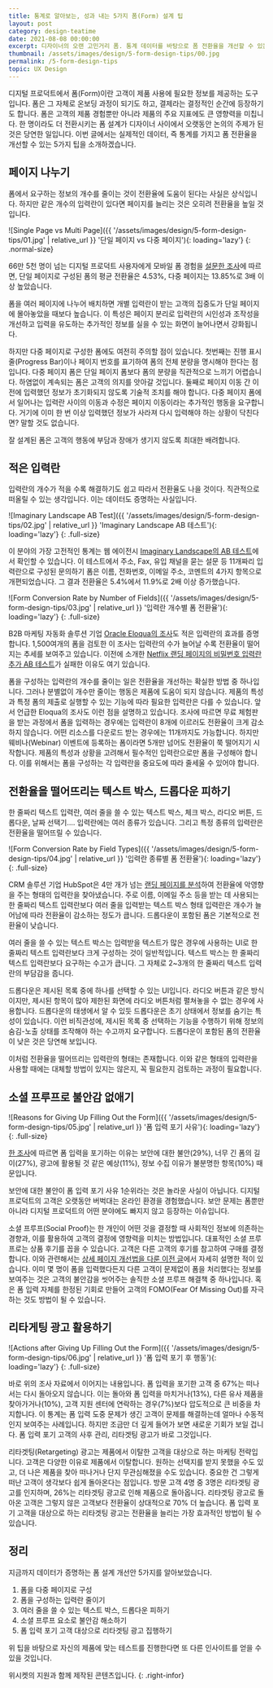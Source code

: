 ```yaml
---
title: 통계로 알아보는, 성과 내는 5가지 폼(Form) 설계 팁
layout: post
category: design-teatime
date: 2021-08-08 00:00:00
excerpt: 디자이너의 오랜 고민거리 폼. 통계 데이터를 바탕으로 폼 전환율을 개선할 수 있는 5가지 팁을 준비했습니다.
thumbnail: /assets/images/design/5-form-design-tips/00.jpg
permalink: /5-form-design-tips
topic: UX Design
---
```


디지털 프로덕트에서 폼(Form)이란 고객이 제품 사용에 필요한 정보를 제공하는 도구입니다. 폼은 그 자체로 온보딩 과정이 되기도 하고, 결제라는 결정적인 순간에 등장하기도 합니다. 폼은 고객의 제품 경험뿐만 아니라 제품의 주요 지표에도 큰 영향력을 미칩니다. 한 명이라도 더 전환시키는 폼 설계가 디자이너 사이에서 오랫동안 논의의 주제가 된 것은 당연한 일입니다. 이번 글에서는 실제적인 데이터, 즉 통계를 가지고 폼 전환율을 개선할 수 있는 5가지 팁을 소개하겠습니다.

## 페이지 나누기

폼에서 요구하는 정보의 개수를 줄이는 것이 전환율에 도움이 된다는 사실은 상식입니다. 하지만 같은 개수의 입력란이 있다면 페이지를 늘리는 것은 오히려 전환율을 높일 것입니다.

![Single Page vs Multi Page]({{ '/assets/images/design/5-form-design-tips/01.jpg' | relative_url }} '단일 페이지 vs 다중 페이지'){: loading='lazy'}
{: .normal-size}

66만 5천 명이 넘는 디지털 프로덕트 사용자에게 모바일 폼 경험을 <a title='formstack, 2015 - The Form Conversion Report' href='https://www.formstack.com/resources/report-form-conversion' target='_blank' rel='noopener'>설문한 조사</a>에 따르면, 단일 페이지로 구성된 폼의 평균 전환율은 4.53%, 다중 페이지는 13.85%로 3배 이상 높았습니다.

폼을 여러 페이지에 나누어 배치하면 개별 입력란이 받는 고객의 집중도가 단일 페이지에 몰아놓았을 때보다 높습니다. 이 특성은 페이지 분리로 입력란의 시인성과 조작성을 개선하고 입력을 유도하는 추가적인 정보를 실을 수 있는 화면이 늘어나면서 강화됩니다.

하지만 다중 페이지로 구성한 폼에도 여전히 주의할 점이 있습니다. 첫번째는 진행 표시줄(Progress Bar)이나 페이지 번호를 표기하여 폼의 전체 분량을 명시해야 한다는 점입니다. 다중 페이지 폼은 단일 페이지 폼보다 폼의 분량을 직관적으로 느끼기 어렵습니다. 하염없이 계속되는 폼은 고객의 의지를 앗아갈 것입니다. 둘째로 페이지 이동 간 이전에 입력했던 정보가 초기화되지 않도록 기술적 조치를 해야 합니다. 다중 페이지 폼에서 일어나는 입력란 사이의 이동과 수정은 페이지 이동이라는 추가적인 행동을 요구합니다. 거기에 이미 한 번 이상 입력했던 정보가 사라져 다시 입력해야 하는 상황이 닥친다면? 말할 것도 없습니다.

잘 설계된 폼은 고객의 행동에 부담과 장애가 생기지 않도록 최대한 배려합니다.

## 적은 입력란

입력란의 개수가 적을 수록 해결하기도 쉽고 따라서 전환율도 나을 것이다. 직관적으로 떠올릴 수 있는 생각입니다. 이는 데이터도 증명하는 사실입니다.

![Imaginary Landscape AB Test]({{ '/assets/images/design/5-form-design-tips/02.jpg' | relative_url }} 'Imaginary Landscape AB 테스트'){: loading='lazy'}
{: .full-size}

이 분야의 가장 고전적인 통계는 웹 에이전시 <a title='Brian Moloney(Imaginary Landscape), 2008 - Fewer fields in a contact form sharply increases conversions' href='https://www.imagescape.com/media/filer_public/06/94/0694c7f4-8914-4598-8871-b857fbc12737/form_case_study.pdf' target='_blank' rel='noopener'>Imaginary Landscape의 AB 테스트</a>에서 확인할 수 있습니다. 이 테스트에서 주소, Fax, 유입 채널을 묻는 설문 등 11개짜리 입력란으로 구성된 문의하기 폼은 이름, 전화번호, 이메일 주소, 코멘트의 4가지 항목으로 개편되었습니다. 그 결과 전환율은 5.4%에서 11.9%로 2배 이상 증가했습니다.

![Form Conversion Rate by Number of Fields]({{ '/assets/images/design/5-form-design-tips/03.jpg' | relative_url }} '입력란 개수별 폼 전환율'){: loading='lazy'}
{: .full-size}

B2B 마케팅 자동화 솔루션 기업 <a title='Egan Cheung(Eloqua), 2011 - How Many Fields Belong On Your Landing Pages? [Chart]' href='https://blogs.oracle.com/marketingcloud/post/how-many-fields-belong-on-your-landing-pages-chart' target='_blank' rel='noopener'>Oracle Eloqua의 조사</a>도 적은 입력란의 효과를 증명합니다. 1,500여개의 폼을 검토한 이 조사는 입력란의 수가 늘어날 수록 전환율이 떨어지는 추세를 보여주고 있습니다. 이전에 소개한 <a title='매거진 입맛 - 당장 활용하는 12가지 AB 테스트 사례' href='/12-ab-test-cases' target='_blank' rel='noopener'>Netflix 랜딩 페이지의 비밀번호 입력란 추가 AB 테스트</a>가 실패한 이유도 여기 있습니다.

폼을 구성하는 입력란의 개수를 줄이는 일은 전환율을 개선하는 확실한 방법 중 하나입니다. 그러나 분별없이 개수만 줄이는 행동은 제품에 도움이 되지 않습니다. 제품의 특성과 특정 폼의 제출로 실행할 수 있는 기능에 따라 필요한 입력란은 다를 수 있습니다. 앞서 언급한 Eloqua의 조사도 이런 점을 설명하고 있습니다. 조사에 따르면 무료 체험판을 받는 과정에서 폼을 입력하는 경우에는 입력란이 8개에 이르러도 전환율이 크게 감소하지 않습니다. 어떤 리소스를 다운로드 받는 경우에는 11개까지도 가능합니다. 하지만 웨비나(Webinar) 이벤트에 등록하는 폼이라면 5개만 넘어도 전환율이 쭉 떨어지기 시작합니다. 제품의 특성과 상황을 고려해서 필수적인 입력란으로만 폼을 구성해야 합니다. 이를 위해서는 폼을 구성하는 각 입력란을 중요도에 따라 줄세울 수 있어야 합니다.

## 전환율을 떨어뜨리는 텍스트 박스, 드롭다운 피하기

한 줄짜리 텍스트 입력란, 여러 줄을 쓸 수 있는 텍스트 박스, 체크 박스, 라디오 버튼, 드롭다운, 날짜 선택기…. 입력란에는 여러 종류가 있습니다. 그리고 특정 종류의 입력란은 전환율을 떨어뜨릴 수 있습니다.

![Form Conversion Rate by Field Types]({{ '/assets/images/design/5-form-design-tips/04.jpg' | relative_url }} '입력란 종류별 폼 전환율'){: loading='lazy'}
{: .full-size}

CRM 솔루션 기업 HubSpot은 4만 개가 넘는 <a title='Dan Zarrella(HubSpot), 2021 - Which Types of Form Fields Lower Landing Page Conversions?' href='https://blog.hubspot.com/blog/tabid/6307/bid/6746/Which-Types-of-Form-Fields-Lower-Landing-Page-Conversions.aspx' target='_blank' rel='noopener'>랜딩 페이지를 분석</a>하여 전환율에 악영향을 주는 형태의 입력란을 찾아냈습니다. 주로 이름, 이메일 주소 등을 받는 데 사용되는 한 줄짜리 텍스트 입력란보다 여러 줄을 입력받는 텍스트 박스 형태 입력란은 개수가 늘어남에 따라 전환율이 감소하는 정도가 큽니다. 드롭다운이 포함된 폼은 기본적으로 전환율이 낮습니다.

여러 줄을 쓸 수 있는 텍스트 박스는 입력받을 텍스트가 많은 경우에 사용하는 UI로 한 줄짜리 텍스트 입력란보다 크게 구성하는 것이 일반적입니다. 텍스트 박스는 한 줄짜리 텍스트 입력란보다 요구하는 수고가 큽니다. 그 자체로 2~3개의 한 줄짜리 텍스트 입력란의 부담감을 줍니다.

드롭다운은 제시된 목록 중에 하나를 선택할 수 있는 UI입니다. 라디오 버튼과 같은 방식이지만, 제시된 항목이 많아 제한된 화면에 라디오 버튼처럼 펼쳐놓을 수 없는 경우에 사용합니다. 드롭다운의 태생에서 알 수 있듯 드롭다운은 초기 상태에서 정보를 숨기는 특성이 있습니다. 이런 비직관성에, 제시된 목록 중 선택하는 기능을 수행하기 위해 정보의 숨김-노출 상태를 조작해야 하는 수고까지 요구합니다. 드롭다운이 포함된 폼의 전환율이 낮은 것은 당연해 보입니다.

이처럼 전환율을 떨어뜨리는 입력란의 형태는 존재합니다. 이와 같은 형태의 입력란을 사용할 때에는 대체할 방법이 있지는 않은지, 꼭 필요한지 검토하는 과정이 필요합니다.

## 소셜 프루프로 불안감 없애기

![Reasons for Giving Up Filling Out the Form]({{ '/assets/images/design/5-form-design-tips/05.jpg' | relative_url }} '폼 입력 포기 사유'){: loading='lazy'}
{: .full-size}

<a title='Michelle Delgado(THE MANIFEST), 2018 - 6 Steps for Avoiding Online Form Abandonment' href='https://themanifest.com/web-design/6-steps-avoiding-online-form-abandonment' target='_blank' rel='noopener'>한 조사</a>에 따르면 폼 입력을 포기하는 이유는 보안에 대한 불안(29%), 너무 긴 폼의 길이(27%), 광고에 활용될 것 같은 예상(11%), 정보 수집 이유가 불분명한 항목(10%) 때문입니다.

보안에 대한 불안이 폼 입력 포기 사유 1순위라는 것은 놀라운 사실이 아닙니다. 디지털 프로덕트의 고객은 오랫동안 버벅대는 온라인 환경을 경험했습니다. 보안 문제는 폼뿐만 아니라 디지털 프로덕트의 어떤 분야에도 빠지지 않고 등장하는 이슈입니다.

소셜 프루프(Social Proof)는 한 개인이 어떤 것을 결정할 때 사회적인 정보에 의존하는 경향과, 이를 활용하여 고객의 결정에 영향력을 미치는 방법입니다. 대표적인 소셜 프루프로는 상품 후기를 꼽을 수 있습니다. 고객은 다른 고객의 후기를 참고하여 구매를 결정합니다. 이와 관련해서는 <a title='매거진 입맛 - 전환율 높이는 상세 페이지 디자인. 바로 써보는 3가지 방법' href='/product-page-tips' target='_blank' rel='noopener'>상세 페이지 개선법을 다룬 이전 글</a>에서 자세히 설명한 적이 있습니다. 이미 몇 명이 폼을 입력했다든지 다른 고객이 문제없이 폼을 처리했다는 정보를 보여주는 것은 고객의 불안감을 씻어주는 솔직한 소셜 프루프 해결책 중 하나입니다. 혹은 폼 입력 자체를 한정된 기회로 만들어 고객의 FOMO(Fear Of Missing Out)를 자극하는 것도 방법이 될 수 있습니다.

## 리타게팅 광고 활용하기

![Actions after Giving Up Filling Out the Form]({{ '/assets/images/design/5-form-design-tips/06.jpg' | relative_url }} '폼 입력 포기 후 행동'){: loading='lazy'}
{: .full-size}

바로 위의 조사 자료에서 이어지는 내용입니다. 폼 입력을 포기한 고객 중 67%는 떠나서는 다시 돌아오지 않습니다. 이는 돌아와 폼 입력을 마치거나(13%), 다른 유사 제품을 찾아가거나(10%), 고객 지원 센터에 연락하는 경우(7%)보다 압도적으로 큰 비중을 차지합니다. 이 통계는 폼 입력 도중 문제가 생긴 고객이 문제를 해결하는데 얼마나 수동적인지 보여주는 사례입니다. 하지만 조금만 더 깊게 들어가 보면 새로운 기회가 보일 겁니다. 폼 입력 포기 고객의 사후 관리, 리타겟팅 광고가 바로 그것입니다.

리타겟팅(Retargeting) 광고는 제품에서 이탈한 고객을 대상으로 하는 마케팅 전략입니다. 고객은 다양한 이유로 제품에서 이탈합니다. 원하는 선택지를 받지 못했을 수도 있고, 더 나은 제품을 찾아 떠나거나 단지 무관심해졌을 수도 있습니다. 중요한 건 그렇게 떠난 고객이 생각보다 쉽게 돌아온다는 점입니다. 방문 고객 4명 중 3명은 리타겟팅 광고를 인지하며, 26%는 리타겟팅 광고로 인해 제품으로 돌아옵니다. 리타겟팅 광고로 돌아온 고객은 그렇지 않은 고객보다 전환율이 상대적으로 70% 더 높습니다. 폼 입력 포기 고객을 대상으로 하는 리타겟팅 광고는 전환율을 늘리는 가장 효과적인 방법이 될 수 있습니다.

## 정리

지금까지 데이터가 증명하는 폼 설계 개선안 5가지를 알아보았습니다.

1. 폼을 다중 페이지로 구성
2. 폼을 구성하는 입력란 줄이기
3. 여러 줄을 쓸 수 있는 텍스트 박스, 드롭다운 피하기
4. 소셜 프루프 요소로 불안감 해소하기
5. 폼 입력 포기 고객 대상으로 리타겟팅 광고 집행하기

위 팁을 바탕으로 자신의 제품에 맞는 테스트를 진행한다면 또 다른 인사이트를 얻을 수 있을 것입니다.

위시켓의 지원과 함께 제작된 콘텐츠입니다.
{: .right-infor}